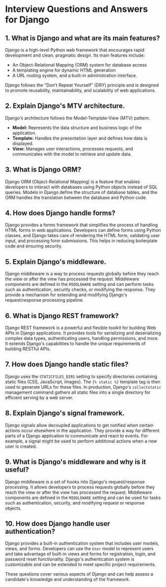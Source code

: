 # Interview Questions and Answers for Django

## 1. What is Django and what are its main features?

Django is a high-level Python web framework that encourages rapid development and clean, pragmatic design. Its main features include:

- An Object-Relational Mapping (ORM) system for database access
- A templating engine for dynamic HTML generation
- A URL routing system, and a built-in administration interface.
  
Django follows the "Don't Repeat Yourself" (DRY) principle and is designed to promote reusability, maintainability, and scalability of web applications.

## 2. Explain Django's MTV architecture.

Django's architecture follows the Model-Template-View (MTV) pattern.
- **Model:** Represents the data structure and business logic of the application.
- **Template:** Handles the presentation layer and defines how data is displayed.
- **View:** Manages user interactions, processes requests, and communicates with the model to retrieve and update data.

## 3. What is Django ORM?

Django ORM (Object-Relational Mapping) is a feature that enables developers to interact with databases using Python objects instead of SQL queries. Models in Django define the structure of database tables, and the ORM handles the translation between the database and Python code.

## 4. How does Django handle forms?

Django provides a forms framework that simplifies the process of handling HTML forms in web applications. Developers can define forms using Python classes, and Django takes care of rendering the HTML form, validating user input, and processing form submissions. This helps in reducing boilerplate code and ensuring security.

## 5. Explain Django's middleware.

Django middleware is a way to process requests globally before they reach the view or after the view has processed the request. Middleware components are defined in the `MIDDLEWARE` setting and can perform tasks such as authentication, security checks, or modifying the response. They provide a mechanism for extending and modifying Django's request/response processing pipeline.

## 6. What is Django REST framework?

Django REST framework is a powerful and flexible toolkit for building Web APIs in Django applications. It provides tools for serializing and deserializing complex data types, authenticating users, handling permissions, and more. It extends Django's capabilities to handle the unique requirements of building RESTful APIs.

## 7. How does Django handle static files?

Django uses the `STATICFILES_DIRS` setting to specify directories containing static files (CSS, JavaScript, images). The `{% static %}` template tag is then used to generate URLs for these files. In production, Django's `collectstatic` management command gathers all static files into a single directory for efficient serving by a web server.

## 8. Explain Django's signal framework.

Django signals allow decoupled applications to get notified when certain actions occur elsewhere in the application. They provide a way for different parts of a Django application to communicate and react to events. For example, a signal might be used to perform additional actions when a new user is created.

## 9. What is Django's middleware and why is it useful?

Django middleware is a set of hooks into Django's request/response processing. It allows developers to process requests globally before they reach the view or after the view has processed the request. Middleware components are defined in the `MIDDLEWARE` setting and can be used for tasks such as authentication, security, and modifying request or response objects.

## 10. How does Django handle user authentication?

Django provides a built-in authentication system that includes user models, views, and forms. Developers can use the `User` model to represent users and take advantage of built-in views and forms for registration, login, and password reset functionality. Django's authentication system is customizable and can be extended to meet specific project requirements.

These questions cover various aspects of Django and can help assess a candidate's knowledge and understanding of the framework.
